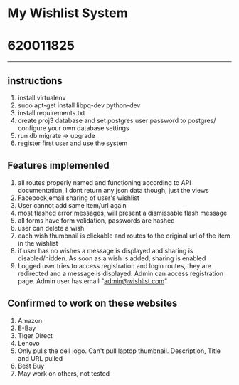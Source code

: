My Wishlist System
===================
620011825
============


-------------

instructions
-------------
1. install virtualenv 
2. sudo apt-get install libpq-dev python-dev
3. install requirements.txt
4. create proj3 database and set postgres user password to postgres/ configure your own database settings
5. run db migrate -> upgrade
6. register first user and use the system

Features implemented
--------------------

1. all routes properly named and functioning according to API documentation, I dont return any json data though, just the views
2. Facebook,email sharing of user's wishlist
3. User cannot add same item/url again
4. most flashed error messages, will present a dismissable flash message
5. all forms have form validation, passwords are hashed
6. user can delete a wish
7. each wish thumbnail is clickable and routes to the original url of the item in the wishlist
8. if user has no wishes a message is displayed and sharing is disabled/hidden. As soon as a wish is added, sharing is enabled
9. Logged user tries to access registration and login routes, they are redirected and a message is displayed. Admin can access registration page. Admin user has email "admin@wishlist.com"


Confirmed to work on these websites
-----------------------------------
1. Amazon
2. E-Bay
3. Tiger Direct
4. Lenovo
5. Only pulls the dell logo. Can't pull laptop thumbnail. Description, Title and URL pulled
6. Best Buy
7. May work on others, not tested